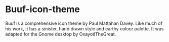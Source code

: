 # Buuf-icon-theme

Buuf is a comprehensive icon theme by Paul Mattahan Davey. Like much of his work, it has a sinister, hand drawn style and earthy colour palette. It was adapted for the Gnome desktop by OxayotlTheGreat.
